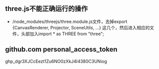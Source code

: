 ## three.js不能正确运行的操作
+ /node_modules/threejs/three.module.js文件，去掉export {CanvasRenderer, Projector, SceneUtils, ...} 这几个，然后进入相应的文件，头部加入import * as THREE from "three";

## github.com personal_access_token
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
